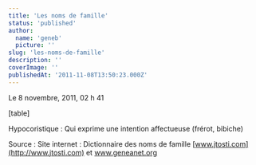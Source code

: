 ```yaml
---
title: 'Les noms de famille'
status: 'published'
author:
  name: 'geneb'
  picture: ''
slug: 'les-noms-de-famille'
description: ''
coverImage: ''
publishedAt: '2011-11-08T13:50:23.000Z'
---
```


Le 8 novembre, 2011, 02 h 41  

[table]

Hypocoristique : Qui exprime une intention affectueuse (frérot, bibiche)

Source : Site internet : Dictionnaire des noms de famille [www.jtosti.com](http://www.jtosti.com) et www.geneanet.org